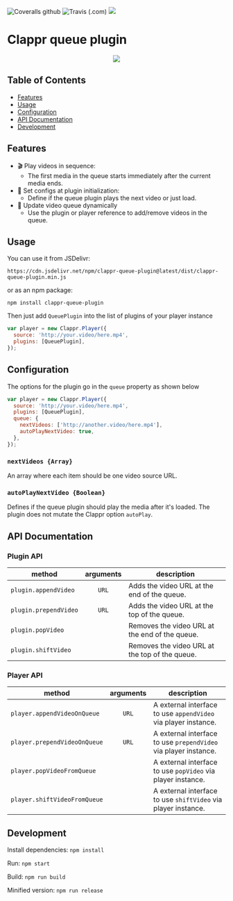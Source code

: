 <!-- [![](https://data.jsdelivr.com/v1/package/npm/clappr-context-menu-plugin/badge)](https://www.jsdelivr.com/package/npm/clappr-context-menu-plugin) -->
<!-- [![](https://img.shields.io/npm/v/clappr-context-menu-plugin.svg?style=flat-square)](https://npmjs.org/package/clappr-context-menu-plugin) -->
<!-- [![](https://img.shields.io/npm/dt/clappr-context-menu-plugin.svg?style=flat-square)](https://npmjs.org/package/clappr-context-menu-plugin) -->
<!-- [![npm bundle size](https://img.shields.io/bundlephobia/min/clappr-context-menu-plugin?style=flat-square)](https://bundlephobia.com/result?p=clappr-context-menu-plugin) -->
![Coveralls github](https://img.shields.io/coveralls/github/joaopaulovieira/clappr-queue-plugin?style=flat-square)
![Travis (.com)](https://img.shields.io/travis/com/joaopaulovieira/clappr-queue-plugin?style=flat-square)
[![](https://img.shields.io/github/license/joaopaulovieira/clappr-context-menu-plugin?style=flat-square)](https://github.com/joaopaulovieira/clappr-context-menu-plugin/blob/master/LICENSE)

# Clappr queue plugin
<div align=center><img src="./public/images/queue.gif"></div>

## Table of Contents
- [Features](https://github.com/joaopaulovieira/clappr-queue-plugin#Features)
- [Usage](https://github.com/joaopaulovieira/clappr-queue-plugin#Usage)
- [Configuration](https://github.com/joaopaulovieira/clappr-queue-plugin#Configuration)
- [API Documentation](https://github.com/joaopaulovieira/clappr-queue-plugin#API-Documentation)
- [Development](https://github.com/joaopaulovieira/clappr-queue-plugin#Development)

## Features
- :clapper: Play videos in sequence:
  - The first media in the queue starts immediately after the current media ends.
- :memo: Set configs at plugin initialization:
  - Define if the queue plugin plays the next video or just load.
- :toolbox: Update video queue dynamically
  - Use the plugin or player reference to add/remove videos in the queue.

## Usage
You can use it from JSDelivr:
```
https://cdn.jsdelivr.net/npm/clappr-queue-plugin@latest/dist/clappr-queue-plugin.min.js
```
or as an npm package:
```
npm install clappr-queue-plugin
```
Then just add `QueuePlugin` into the list of plugins of your player instance
```javascript
var player = new Clappr.Player({
  source: 'http://your.video/here.mp4',
  plugins: [QueuePlugin],
});
```

## Configuration
The options for the plugin go in the `queue` property as shown below
```javascript
var player = new Clappr.Player({
  source: 'http://your.video/here.mp4',
  plugins: [QueuePlugin],
  queue: {
    nextVideos: ['http://another.video/here.mp4'],
    autoPlayNextVideo: true,
  },
});
```

### `nextVideos {Array}`
An array where each item should be one video source URL.

### `autoPlayNextVideo {Boolean}`
Defines if the queue plugin should play the media after it's loaded. The plugin does not mutate the Clappr option `autoPlay`.

## API Documentation

### Plugin API
| method | arguments | description |
|--------|:---------:|-------------|
| `plugin.appendVideo` | `URL` | Adds the video URL at the end of the queue. |
| `plugin.prependVideo` | `URL` | Adds the video URL at the top of the queue. |
| `plugin.popVideo` |  | Removes the video URL at the end of the queue. |
| `plugin.shiftVideo` |  | Removes the video URL at the top of the queue. |

### Player API
| method | arguments | description |
|--------|:---------:|-------------|
| `player.appendVideoOnQueue` | `URL` | A external interface to use `appendVideo` via player instance. |
| `player.prependVideoOnQueue` | `URL` | A external interface to use `prependVideo` via player instance. |
| `player.popVideoFromQueue` |  | A external interface to use `popVideo` via player instance. |
| `player.shiftVideoFromQueue` |  | A external interface to use `shiftVideo` via player instance. |

## Development
Install dependencies: `npm install`

Run: `npm start`

Build: `npm run build`

Minified version: `npm run release`
